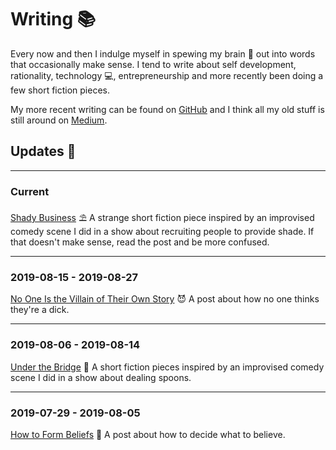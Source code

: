 # Writing 📚

Every now and then I indulge myself in spewing my brain 🧠 out into words that occasionally make sense. I tend to write about self development, rationality, technology 💻, entrepreneurship and more recently been doing a few short fiction pieces.

My more recent writing can be found on [GitHub](https://github.com/cajacko/writing) and I think all my old stuff is still around on [Medium](https://medium.com/@CharlieAJackson).

## Updates 🔼

---

### Current

[Shady Business](https://github.com/cajacko/writing/blob/shady-business/writing/shady-business.md) ⛱ A strange short fiction piece inspired by an improvised comedy scene I did in a show about recruiting people to provide shade. If that doesn't make sense, read the post and be more confused.

---

### 2019-08-15 - 2019-08-27

[No One Is the Villain of Their Own Story](https://github.com/cajacko/writing/blob/master/writing/no-villains.md) 😈 A post about how no one thinks they're a dick.

---

### 2019-08-06 - 2019-08-14

[Under the Bridge](https://github.com/cajacko/writing/blob/master/writing/under-the-bridge.md) 🌉 A short fiction pieces inspired by an improvised comedy scene I did in a show about dealing spoons.

---

### 2019-07-29 - 2019-08-05

[How to Form Beliefs](https://github.com/cajacko/writing/blob/master/writing/forming-beliefs.md) 🤔 A post about how to decide what to believe.
